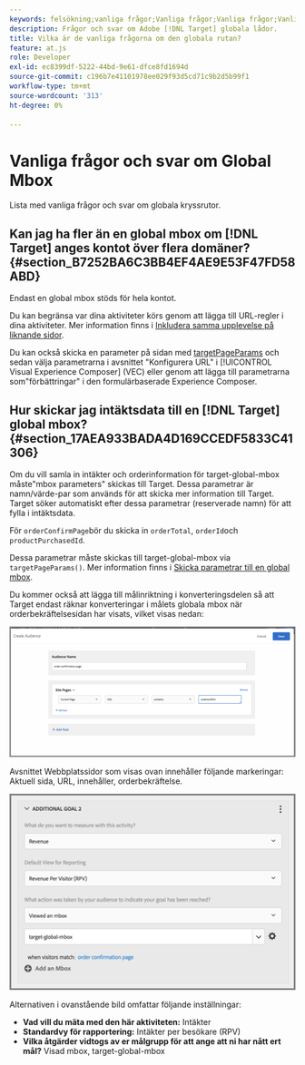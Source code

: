 ```yaml
---
keywords: felsökning;vanliga frågor;Vanliga frågor;Vanliga frågor;Vanliga frågor;global;global mbox
description: Frågor och svar om Adobe [!DNL Target] globala lådor.
title: Vilka är de vanliga frågorna om den globala rutan?
feature: at.js
role: Developer
exl-id: ec8399df-5222-44bd-9e61-dfce8fd1694d
source-git-commit: c196b7e41101978ee029f93d5cd71c9b2d5b99f1
workflow-type: tm+mt
source-wordcount: '313'
ht-degree: 0%

---
```


# Vanliga frågor och svar om Global Mbox

Lista med vanliga frågor och svar om globala kryssrutor.

## Kan jag ha fler än en global mbox om [!DNL Target] anges kontot över flera domäner? {#section_B7252BA6C3BB4EF4AE9E53F47FD58ABD}

Endast en global mbox stöds för hela kontot.

Du kan begränsa var dina aktiviteter körs genom att lägga till URL-regler i dina aktiviteter. Mer information finns i [Inkludera samma upplevelse på liknande sidor](/help/main/c-experiences/c-visual-experience-composer/temtest.md#task_2539D51A18044F82B0D9895636546781).

Du kan också skicka en parameter på sidan med [targetPageParams](https://developer.adobe.com/target/implement/client-side/atjs/atjs-functions/targetpageparams/) och sedan välja parametrarna i avsnittet &quot;Konfigurera URL&quot; i [!UICONTROL Visual Experience Composer] (VEC) eller genom att lägga till parametrarna som&quot;förbättringar&quot; i den formulärbaserade Experience Composer.

## Hur skickar jag intäktsdata till en [!DNL Target] global mbox? {#section_17AEA933BADA4D169CCEDF5833C41306}

Om du vill samla in intäkter och orderinformation för target-global-mbox måste&quot;mbox parameters&quot; skickas till Target. Dessa parametrar är namn/värde-par som används för att skicka mer information till Target. Target söker automatiskt efter dessa parametrar (reserverade namn) för att fylla i intäktsdata.

För `orderConfirmPage`bör du skicka in `orderTotal`, `orderId`och `productPurchasedId`.

Dessa parametrar måste skickas till target-global-mbox via `targetPageParams()`. Mer information finns i [Skicka parametrar till en global mbox](https://developer.adobe.com/target/implement/client-side/atjs/global-mbox/pass-parameters-to-global-mbox/).

Du kommer också att lägga till målinriktning i konverteringsdelen så att Target endast räknar konverteringar i målets globala mbox när orderbekräftelsesidan har visats, vilket visas nedan:

![](assets/revenue1.png)

Avsnittet Webbplatssidor som visas ovan innehåller följande markeringar: Aktuell sida, URL, innehåller, orderbekräftelse.

![](assets/revenue2.png)

Alternativen i ovanstående bild omfattar följande inställningar:

* **Vad vill du mäta med den här aktiviteten:** Intäkter
* **Standardvy för rapportering:** Intäkter per besökare (RPV)
* **Vilka åtgärder vidtogs av er målgrupp för att ange att ni har nått ert mål?** Visad mbox, target-global-mbox
